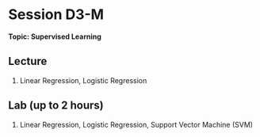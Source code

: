 # Session D3-M

**Topic: Supervised Learning**

## Lecture
1. Linear Regression, Logistic Regression

## Lab (up to 2 hours)
1. Linear Regression, Logistic Regression, Support Vector Machine (SVM)

